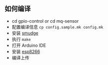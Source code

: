 ## 如何编译

- cd gpio-control or cd mq-sensor
- 配置编译信息 `cp config.sample.mk config.mk`
- 安装 [smudge](https://github.com/smudgelang/smudge)
- 执行 `make`
- 打开 Arduino IDE
- 安装 [esp8266](https://github.com/esp8266/Arduino)
- 编译上传
